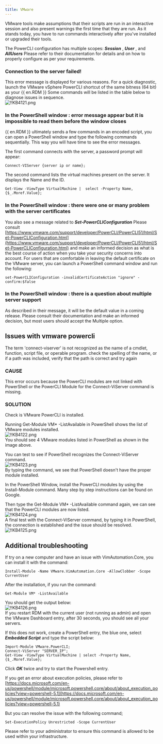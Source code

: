 ```yaml
---
title: VMware
---
```

VMware tools make assumptions that their scripts are run in an interactive session and also present warnings the first time that they are run. As it stands today, you have to run commands interactively after you've installed or upgraded their tools.  

The PowerCLI configuration has multiple scopes: ***Session*** , ***User*** , and ***AllUsers*** Please refer to their documentation for details and on how to properly configure as per your requirements.
### Connection to the server failed!
This error message is displayed for various reasons. For a quick diagnostic, launch the VMware vSphere PowerCLI shortcut of the same bitness (64 bit) as your {{ en.RDM }} Some commands will be listed in the table below to diagnose issues in sequence.  
![!!KB4121.png](https://webdevolutions.azureedge.net/docs/en/kb/KB4121.png)
### In the PowerShell window : error message appear but it is impossible to read them before the window closes
{{ en.RDM }} ultimately sends a few commands in an encoded script, you can open a PowerShell window and type the following commands sequentially. This way you will have time to see the error messages.  

The first command connects with the server, a password prompt will appear:  

    Connect-VIServer {server ip or name};  

The second command lists the virtual machines present on the server. It displays the Name and the ID.  

    Get-View -ViewType VirtualMachine |  select -Property Name, {$_.Moref.Value};
### In the PowerShell window : there were one or many problem with the server certificates
You also see a message related to ***Set-PowerCLIConfiguration*** Please consult [https://www.vmware.com/support/developer/PowerCLI/PowerCLI51/html/Set-PowerCLIConfiguration.html](https://www.vmware.com/support/developer/PowerCLI/PowerCLI51/html/Set-PowerCLIConfiguration.html) and make an informed decision as what is the best course of action when you take your security concerns into account. For users that are comfortable in leaving the default certificate on the VMware server, you can launch a PowerShell command window and run the following:  

    set-PowerCLIConfiguration -invalidCertificateAction "ignore" -confirm:$false
### In the PowerShell window : there is a question about multiple server support
As described in their message, it will be the default value in a coming release. Please consult their documentation and make an informed decision, but most users should accept the Multiple option.
## Issues with vmware powercli
The term 'connect-viserver' is not recognized as the name of a cmdlet, function, script file, or operable program. check the spelling of the name, or if a path was included, verify that the path is correct and try again
### CAUSE
This error occurs because the PowerCLI modules are not linked with PowerShell or the PowerCLI Module for the Connect-ViServer command is missing.
### SOLUTION
Check is VMware PowerCLI is installed.  

Running Get-Module VM* -ListAvailable in PowerShell shows the list of VMware modules installed.  
![!!KB4122.png](https://webdevolutions.azureedge.net/docs/en/kb/KB4122.png)  
You should see 4 VMware modules listed in PowerShell as shown in the image above.  

You can test to see if PowerShell recognizes the Connect-ViServer command.  
![!!KB4123.png](https://webdevolutions.azureedge.net/docs/en/kb/KB4123.png)  
By typing the command, we see that PowerShell doesn't have the proper module installed.  

In the PowerShell Window, install the PowerCLI modules by using the Install-Module command. Many step by step instructions can be found on Google.  

Then type the Get-Module VM* -ListAvailable command again, we can see that the PowerCLI modules are now listed.  
![!!KB4124.png](https://webdevolutions.azureedge.net/docs/en/kb/KB4124.png)  
A final test with the Connect-ViServer command, by typing it in PowerShell, the connection is established and the issue should be resolved.  
![!!KB4125.png](https://webdevolutions.azureedge.net/docs/en/kb/KB4125.png)  
## Additional troubleshooting
If try on a new computer and have an issue with VimAutomation.Core, you can install it with the command:  

    Install-Module -Name VMware.VimAutomation.Core -AllowClobber -Scope CurrentUser  

After the installation, if you run the command:  

    Get-Module VM* -ListAvailable  

You should get the output below:  
![!!KB4126.png](https://webdevolutions.azureedge.net/docs/en/kb/KB4126.png)  
If you restart RDM with the current user (not running as admin) and open the VMware Dashboard entry, after 30 seconds, you should see all your servers.  

If this does not work, create a PowerShell entry, the blue one, select ***Embedded Script*** and type the script below:  
```
Import-Module VMware.PowerCLI;  
Connect-ViServer "SERVER_IP";  
Get-View -ViewType VirtualMachine | select -Property Name, {$_.Moref.Value};  
```
Click ***OK*** twice and try to start the Powershell entry.  

If you get an error about execution policies, please refer to [https://docs.microsoft.com/en-us/powershell/module/microsoft.powershell.core/about/about_execution_policies?view=powershell-5.1](https://docs.microsoft.com/en-us/powershell/module/microsoft.powershell.core/about/about_execution_policies?view=powershell-5.1)  

But you can resolve the issue with the following command;  

    Set-ExecutionPolicy Unrestricted -Scope CurrentUser  

Please refer to your administrator to ensure this command is allowed to be used within your infrastructure.
